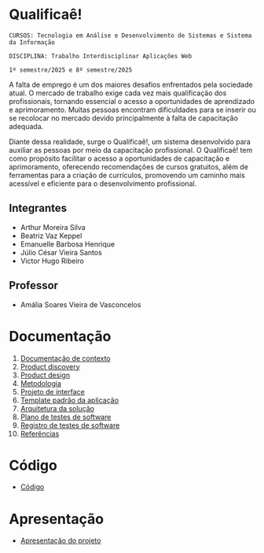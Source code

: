 # Qualificaê!

`CURSOS: Tecnologia em Análise e Desenvolvimento de Sistemas e Sistema da Informação`

`DISCIPLINA: Trabalho Interdisciplinar Aplicações Web`

`1º semestre/2025 e 8º semestre/2025`

A falta de emprego é um dos maiores desafios enfrentados pela sociedade atual. O mercado de trabalho exige cada vez mais qualificação dos profissionais, tornando essencial o acesso a oportunidades de aprendizado e aprimoramento. Muitas pessoas encontram dificuldades para se inserir ou se recolocar no mercado devido principalmente à falta de capacitação adequada. 

Diante dessa realidade, surge o Qualificaê!, um sistema desenvolvido para auxiliar as pessoas por meio da capacitação profissional. O Qualificaê! tem como propósito facilitar o acesso a oportunidades de capacitação e aprimoramento, oferecendo recomendações de cursos gratuitos, além de ferramentas para a criação de currículos, promovendo um caminho mais acessível e eficiente para o desenvolvimento profissional.


## Integrantes

* Arthur Moreira Silva
* Beatriz Vaz Keppel
* Emanuelle Barbosa Henrique
* Júlio César Vieira Santos
* Victor Hugo Ribeiro


## Professor

* Amália Soares Vieira de Vasconcelos


# Documentação

<ol>
<li><a href="docs/01-Contexto.md"> Documentação de contexto</a></li>
<li><a href="docs/02-Product-discovery.md"> Product discovery</a></li>
<li><a href="docs/03-Product-design.md"> Product design</a></li>
<li><a href="docs/04-Metodologia.md"> Metodologia</a></li>
<li><a href="docs/05-Projeto-interface.md"> Projeto de interface</a></li>
<li><a href="docs/06-Template-padrao.md"> Template padrão da aplicação</a></li>
<li><a href="docs/07-Arquitetura-solucao.md"> Arquitetura da solução</a></li>
<li><a href="docs/08-Plano-testes-software.md"> Plano de testes de software</a></li>
<li><a href="docs/09-Registro-testes-software.md"> Registro de testes de software</a></li>
<li><a href="docs/10-Referencias.md"> Referências</a></li>
</ol>

# Código

* <a href="src/README.md">Código</a>

# Apresentação

* <a href="presentation/README.md">Apresentação do projeto</a>